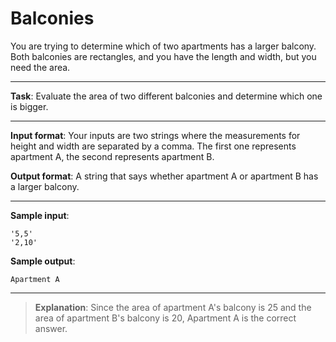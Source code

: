 # Balconies

You are trying to determine which of two apartments has a larger balcony. Both balconies are rectangles, and you have the length and width, but you need the area. 
 
---

**Task**: Evaluate the area of two different balconies and determine which one is bigger. 

---

**Input format**: Your inputs are two strings where the measurements for height and width are separated by a comma. The first one represents apartment A, the second represents apartment B. 
 
**Output format**: A string that says whether apartment A or apartment B has a larger balcony. 
 
---

**Sample input**:  
```
'5,5' 
'2,10'
``` 
 
**Sample output**:  
```
Apartment A
```

---

>**Explanation**: Since the area of apartment A's balcony is 25 and the area of apartment B's balcony is 20, Apartment A is the correct answer.
